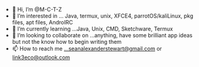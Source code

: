 - 👋 Hi, I’m @M-C-T-Z
- 👀 I’m interested in ... Java, termux, unix, XFCE4, parrotOS/kaliLinux, pkg files, apt files, AndroIRC
- 🌱 I’m currently learning ...Java, Unix, CMD, Sketchware, Termux
- 💞️ I’m looking to collaborate on ...anything, have some brilliant app ideas  but not the know how to begin writing them
- 📫 How to reach me ...seanalexanderstewart@gmail.com or link3eco@outlook.com 

<!---
M-C-T-Z/M-C-T-Z is a ✨ special ✨ repository because its `README.md` (this file) appears on your GitHub profile.
You can click the Preview link to take a look at your changes.
--->
